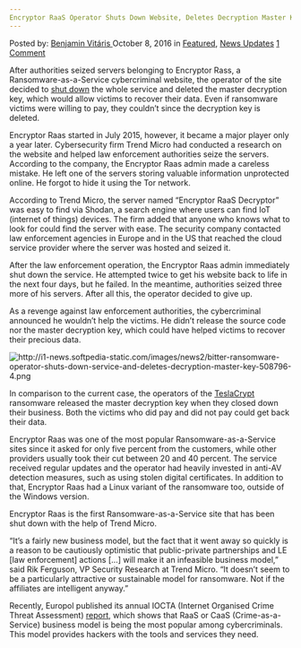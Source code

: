 ```yaml
---
Encryptor RaaS Operator Shuts Down Website, Deletes Decryption Master Key
---
```

<article class="post-listing post-15710 post type-post status-publish format-standard has-post-thumbnail hentry category-deepdot-news category-news-updates tag-decryption tag-deletes tag-encryptor tag-key tag-master tag-operator tag-raas tag-shuts tag-website">
    <div class="post-inner">
    <p class="post-meta">
    <span>Posted by: <a href="https://www.deepdotweb.com/author/benjaminvi/" title="">Benjamin Vitáris </a></span>
    <span>October 8, 2016</span>
    <span>in <a href="https://www.deepdotweb.com/category/deepdot-news/" rel="category tag">Featured</a>, <a href="https://www.deepdotweb.com/category/news-updates/" rel="category tag">News Updates</a></span>
    <span><a href="https://www.deepdotweb.com/2016/10/08/encryptor-raas-operator-shuts-website-deletes-decryption-master-key/#comments">1 Comment</a></span>
    </p>
    <div class="clear"></div>
    <div class="entry">
    <p>After authorities seized servers belonging to Encryptor Rass, a Ransomware-as-a-Service cybercriminal website, the operator of the site decided to <a href="http://news.softpedia.com/news/bitter-ransomware-operator-shuts-down-service-and-deletes-decryption-master-key-508796.shtml">shut down</a> the whole service and deleted the master decryption key, which would allow victims to recover their data. Even if ransomware victims were willing to pay, they couldn’t since the decryption key is deleted.</p>
    <p>Encryptor Raas started in July 2015, however, it became a major player only a year later. Cybersecurity firm Trend Micro had conducted a research on the website and helped law enforcement authorities seize the servers. According to the company, the Encryptor Raas admin made a careless mistake. He left one of the servers storing valuable information unprotected online. He forgot to hide it using the Tor network.</p>
    <p>According to Trend Micro, the server named “Encryptor RaaS Decryptor” was easy to find via Shodan, a search engine where users can find IoT (internet of things) devices. The firm added that anyone who knows what to look for could find the server with ease. The security company contacted law enforcement agencies in Europe and in the US that reached the cloud service provider where the server was hosted and seized it.</p>
    <p>After the law enforcement operation, the Encryptor Raas admin immediately shut down the service. He attempted twice to get his website back to life in the next four days, but he failed. In the meantime, authorities seized three more of his servers. After all this, the operator decided to give up.</p>
    <p>As a revenge against law enforcement authorities, the cybercriminal announced he wouldn’t help the victims. He didn’t release the source code nor the master decryption key, which could have helped victims to recover their precious data.</p>
    <p><img class="wp-image-15711 aligncenter" src="https://www.deepdotweb.com/wp-content/uploads/2016/10/http-i1-news-softpedia-static-com-images-news2-b.png" alt="http://i1-news.softpedia-static.com/images/news2/bitter-ransomware-operator-shuts-down-service-and-deletes-decryption-master-key-508796-4.png" srcset="https://www.deepdotweb.com/wp-content/uploads/2016/10/http-i1-news-softpedia-static-com-images-news2-b.png 619w, https://www.deepdotweb.com/wp-content/uploads/2016/10/http-i1-news-softpedia-static-com-images-news2-b-300x188.png 300w" sizes="(max-width: 619px) 100vw, 619px" /></p>
    <p>In comparison to the current case, the operators of the <a href="http://news.softpedia.com/news/teslacrypt-ransomware-project-appears-to-shut-down-offers-free-decryption-key-504234.shtml">TeslaCrypt</a> ransomware released the master decryption key when they closed down their business. Both the victims who did pay and did not pay could get back their data.</p>
    <p>Encryptor Raas was one of the most popular Ransomware-as-a-Service sites since it asked for only five percent from the customers, while other providers usually took their cut between 20 and 40 percent. The service received regular updates and the operator had heavily invested in anti-AV detection measures, such as using stolen digital certificates. In addition to that, Encryptor Raas had a Linux variant of the ransomware too, outside of the Windows version.</p>
    <p>Encryptor Raas is the first Ransomware-as-a-Service site that has been shut down with the help of Trend Micro.</p>
    <p>&#8220;It’s a fairly new business model, but the fact that it went away so quickly is a reason to be cautiously optimistic that public-private partnerships and LE [law enforcement] actions [&#8230;] will make it an infeasible business model,&#8221; said Rik Ferguson, VP Security Research at Trend Micro. &#8220;It doesn&#8217;t seem to be a particularly attractive or sustainable model for ransomware. Not if the affiliates are intelligent anyway.&#8221;</p>
    <p>Recently, Europol published its annual IOCTA (Internet Organised Crime Threat Assessment) <a href="https://www.europol.europa.eu/sites/default/files/publications/europol_iocta_web_2016.pdf">report</a>, which shows that RaaS or CaaS (Crime-as-a-Service) business model is being the most popular among cybercriminals. This model provides hackers with the tools and services they need.</p>
    </div>
    <span style="display:none"><a href="https://www.deepdotweb.com/tag/decryption/" rel="tag">decryption</a> <a href="https://www.deepdotweb.com/tag/deletes/" rel="tag">deletes</a> <a href="https://www.deepdotweb.com/tag/encryptor/" rel="tag">encryptor</a> <a href="https://www.deepdotweb.com/tag/key/" rel="tag">key</a> <a href="https://www.deepdotweb.com/tag/master/" rel="tag">master</a> <a href="https://www.deepdotweb.com/tag/operator/" rel="tag">operator</a> <a href="https://www.deepdotweb.com/tag/raas/" rel="tag">raas</a> <a href="https://www.deepdotweb.com/tag/shuts/" rel="tag">shuts</a> <a href="https://www.deepdotweb.com/tag/website/" rel="tag">website</a></span> <span style="display:none" class="updated">2016-10-08</span>
    <div style="display:none" class="vcard author" itemprop="author" itemscope itemtype="http://schema.org/Person"><strong class="fn" itemprop="name"><a href="https://www.deepdotweb.com/author/benjaminvi/" title="Posts by Benjamin Vitáris" rel="author">Benjamin Vitáris</a></strong></div>
    </div>
</article>

